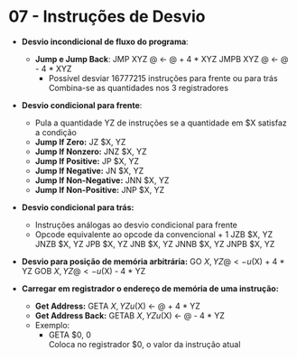 # 07 - Instruções de Desvio

* **Desvio incondicional de fluxo do programa**:
    * **Jump e Jump Back**:
            JMP XYZ    @ <- @ + 4 * XYZ
            JMPB XYZ   @ <- @ - 4 * XYZ
        * Possível desviar 16777215 instruções para frente ou para trás
        <br>Combina-se as quantidades nos 3 registradores

* **Desvio condicional para frente**:
    * Pula a quantidade YZ de instruções se a quantidade em $X satisfaz a
    condição
    * **Jump If Zero:**
            JZ $X, YZ
    * **Jump If Nonzero:**
            JNZ $X, YZ
    * **Jump If Positive:**
            JP $X, YZ
    * **Jump If Negative:**
            JN $X, YZ
    * **Jump If Non-Negative:**
            JNN $X, YZ
    * **Jump If Non-Positive:**
            JNP $X, YZ

* **Desvio condicional para trás:**
    * Instruções análogas ao desvio condicional para frente
    * Opcode equivalente ao opcode da convencional + 1
            JZB $X, YZ
            JNZB $X, YZ
            JPB $X, YZ
            JNB $X, YZ
            JNNB $X, YZ
            JNPB $X, YZ

* **Desvio para posição de memória arbitrária:**
        GO $X, YZ     @ <- u($X) + 4 * YZ
        GOB $X, YZ    @ <- u($X) - 4 * YZ

* **Carregar em registrador o endereço de memória de uma instrução:**
    * **Get Address:**
            GETA $X, YZ     u($X) <- @ + 4 * YZ
    * **Get Address Back:**
            GETAB $X, YZ    u($X) <- @ - 4 * YZ
    * Exemplo:
        * GETA $0, 0
        <br>Coloca no registrador $0, o valor da instrução atual